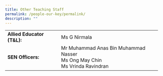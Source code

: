 ```yaml
---
title: Other Teaching Staff
permalink: /people-our-key/permalink/
description: ""
---
```

|  	|  	|
|---	|---	|
| **Allied Educator (T&L):** 	| Ms G Nirmala 	|
| **SEN Officers:** 	| Mr Muhammad Anas Bin Muhammad Nasser<br>Ms Ong May Chin<br>Ms Vrinda Ravindran 	|